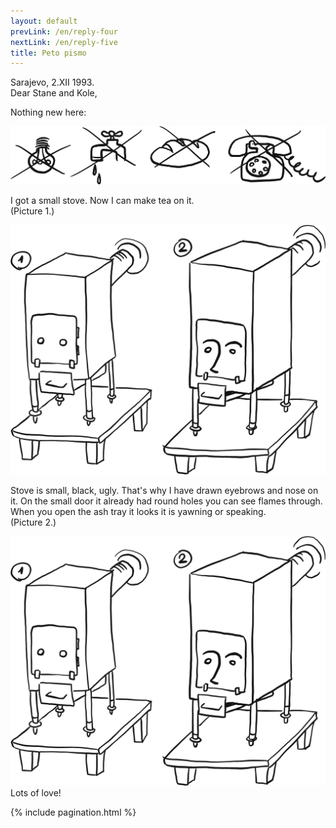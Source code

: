 ```yaml
---
layout: default
prevLink: /en/reply-four
nextLink: /en/reply-five
title: Peto pismo
---
```


<div class="LetterFive">
  <div class="LetterFive-date">
    Sarajevo, 2.XII 1993.
  </div>

  <div class="LetterFive-header">
    Dear Stane and Kole,
  </div>

  <div class="LetterFive-top">
    <p class="LetterFive-topText">Nothing new here:</p>
    <div class="LetterFive-topImageWrapper">
      <img 
        class="LetterFive-topImage" 
        alt="No electricity, no water, no bread, no telephones" 
        src="/public/img/letter-05/news.png" 
      />
    </div>
  </div>

  <div class="LetterFive-bottom">
    <div class="LetterFive-bottomLeft">
      <p class="LetterFive-bottomText">
        I got a small stove. Now I can make tea on it.
        <br/>
        (Picture 1.)
      </p>
      <img 
        class="LetterFive-bottomImageSmall"
        alt="Stove with eyebrows and nose drawn on it" 
        src="/public/img/letter-05/stove.png" 
      />
      <p class="LetterFive-bottomText">
        Stove is small, black, ugly. That's why I have drawn eyebrows and nose on it.
        On the small door it already had round holes you can see flames through.
        When you open the ash tray it looks it is yawning or speaking.
        <br/>
        (Picture 2.)
      </p>
    </div>
    <div class="LetterFive-bottomImageLargeWrapper">
      <img 
        class="LetterFive-bottomImageLarge"
        alt="Stove with eyebrows and nose drawn on it" 
        src="/public/img/letter-05/stove.png" 
      />
    </div>
  </div>

  <div class="LetterFive-signature">
    Lots of love!
  </div>

  {% include pagination.html %}
</div>
